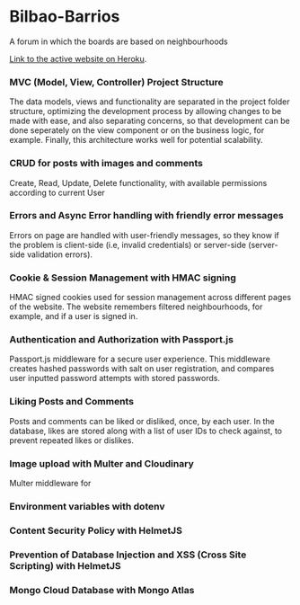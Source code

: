 # Bilbao-Barrios
A forum in which the boards are based on neighbourhoods

[Link to the active website on Heroku](https://bilbao-barrios.herokuapp.com/).

### MVC (Model, View, Controller) Project Structure

The data models, views and functionality are separated in the project folder structure, optimizing the development process by allowing changes to be made with ease, and also separating concerns, so that development can be done seperately on the view component or on the business logic, for example. Finally, this architecture works well for potential scalability.

###  CRUD for posts with images and comments

Create, Read, Update, Delete functionality, with available permissions according to current User

### Errors and Async Error handling with friendly error messages

Errors on page are handled with user-friendly messages, so they know if the problem is client-side (i.e, invalid credentials) or server-side (server-side validation errors).

### Cookie & Session Management with HMAC signing

HMAC signed cookies used for session management across different pages of the website. The website remembers filtered neighbourhoods, for example, and if a user is signed in.

### Authentication and Authorization with Passport.js

Passport.js middleware for a secure user experience. This middleware creates hashed passwords with salt on user registration, and compares user inputted password attempts with stored passwords.

### Liking Posts and Comments

Posts and comments can be liked or disliked, once, by each user. In the database, likes are stored along with a list of user IDs to check against, to prevent repeated likes or dislikes.

### Image upload with Multer and Cloudinary

Multer middleware for 

### Environment variables with dotenv

### Content Security Policy with HelmetJS

### Prevention of Database Injection and XSS (Cross Site Scripting) with HelmetJS

### Mongo Cloud Database with Mongo Atlas
